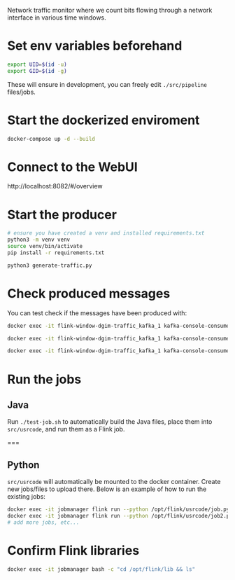 Network traffic monitor where we count bits flowing through a network interface in various time windows.

Set env variables beforehand
=====================================

```bash
export UID=$(id -u)
export GID=$(id -g)
```

These will ensure in development, you can freely edit `./src/pipeline` files/jobs.

Start the dockerized enviroment
=====================================

```bash
docker-compose up -d --build
```

Connect to the WebUI
===================================

http://localhost:8082/#/overview

Start the producer
======================================

```bash
# ensure you have created a venv and installed requirements.txt
python3 -m venv venv
source venv/bin/activate
pip install -r requirements.txt

python3 generate-traffic.py
```

Check produced messages
=====================================

You can test check if the messages have been produced with:

```bash
docker exec -it flink-window-dgim-traffic_kafka_1 kafka-console-consumer.sh --bootstrap-server flink-window-dgim-traffic_kafka_1:9093 --topic network_traffic --from-beginning
```

```bash
docker exec -it flink-window-dgim-traffic_kafka_1 kafka-console-consumer.sh --bootstrap-server flink-window-dgim-traffic_kafka_1:9093 --topic tumble_window_output
```

```bash
docker exec -it flink-window-dgim-traffic_kafka_1 kafka-console-consumer.sh --bootstrap-server flink-window-dgim-traffic_kafka_1:9093 --topic sliding_window_output
```

Run the jobs
======================================

## Java

Run `./test-job.sh` to automatically build the Java files, place them into `src/usrcode`, and run them as a Flink job.

===

## Python

`src/usrcode` will automatically be mounted to the docker container. Create new jobs/files to upload there. Below is an example of how to run the existing jobs:

```bash
docker exec -it jobmanager flink run --python /opt/flink/usrcode/job.py --parallelism 1
docker exec -it jobmanager flink run --python /opt/flink/usrcode/job2.py --parallelism 1
# add more jobs, etc...
```

Confirm Flink libraries
=================

```bash
docker exec -it jobmanager bash -c "cd /opt/flink/lib && ls"
```